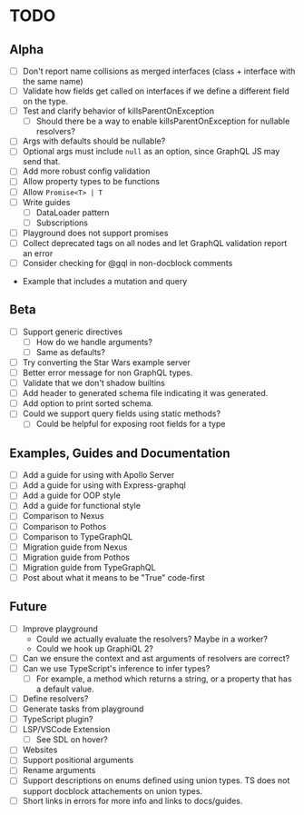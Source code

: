 # TODO

## Alpha

- [ ] Don't report name collisions as merged interfaces (class + interface with the same name)
- [ ] Validate how fields get called on interfaces if we define a different field on the type.
- [ ] Test and clarify behavior of killsParentOnException
  - [ ] Should there be a way to enable killsParentOnException for nullable resolvers?
- [ ] Args with defaults should be nullable?
- [ ] Optional args must include `null` as an option, since GraphQL JS may send that.
- [ ] Add more robust config validation
- [ ] Allow property types to be functions
- [ ] Allow `Promise<T> | T`
- [ ] Write guides
  - [ ] DataLoader pattern
  - [ ] Subscriptions
- [ ] Playground does not support promises
- [ ] Collect deprecated tags on all nodes and let GraphQL validation report an error
- [ ] Consider checking for @gql in non-docblock comments
- Example that includes a mutation and query

## Beta

- [ ] Support generic directives
  - [ ] How do we handle arguments?
  - [ ] Same as defaults?
- [ ] Try converting the Star Wars example server
- [ ] Better error message for non GraphQL types.
- [ ] Validate that we don't shadow builtins
- [ ] Add header to generated schema file indicating it was generated.
- [ ] Add option to print sorted schema.
- [ ] Could we support query fields using static methods?
  - [ ] Could be helpful for exposing root fields for a type

## Examples, Guides and Documentation

- [ ] Add a guide for using with Apollo Server
- [ ] Add a guide for using with Express-graphql
- [ ] Add a guide for OOP style
- [ ] Add a guide for functional style
- [ ] Comparison to Nexus
- [ ] Comparison to Pothos
- [ ] Comparison to TypeGraphQL
- [ ] Migration guide from Nexus
- [ ] Migration guide from Pothos
- [ ] Migration guide from TypeGraphQL
- [ ] Post about what it means to be "True" code-first

## Future

- [ ] Improve playground
  - Could we actually evaluate the resolvers? Maybe in a worker?
  - Could we hook up GraphiQL 2?
- [ ] Can we ensure the context and ast arguments of resolvers are correct?
- [ ] Can we use TypeScript's inference to infer types?
  - [ ] For example, a method which returns a string, or a property that has a default value.
- [ ] Define resolvers?
- [ ] Generate tasks from playground
- [ ] TypeScript plugin?
- [ ] LSP/VSCode Extension
  - [ ] See SDL on hover?
- [ ] Websites
- [ ] Support positional arguments
- [ ] Rename arguments
- [ ] Support descriptions on enums defined using union types. TS does not support docblock attachements on union types.
- [ ] Short links in errors for more info and links to docs/guides.
